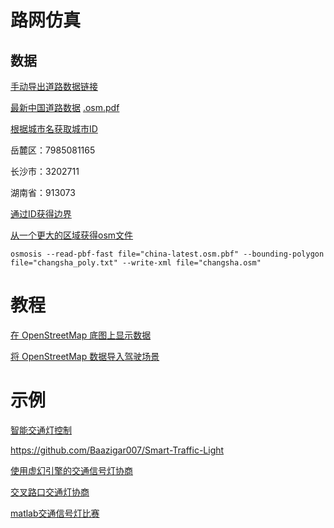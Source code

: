 


# 路网仿真
## 数据
[手动导出道路数据链接](https://www.openstreetmap.org/) 

[最新中国道路数据](https://download.geofabrik.de/asia/china-latest.osm.bz2)
[.osm.pdf](http://download.geofabrik.de/asia/china-latest.osm.pbf)

[根据城市名获取城市ID](https://nominatim.openstreetmap.org/ui/search.html) 

岳麓区：7985081165

长沙市：3202711

湖南省：913073

[通过ID获得边界](http://polygons.openstreetmap.fr/)


[从一个更大的区域获得osm文件](https://github.com/JamesChevalier/cities) 
```commandline
osmosis --read-pbf-fast file="china-latest.osm.pbf" --bounding-polygon file="changsha_poly.txt" --write-xml file="changsha.osm"
```


# 教程
[在 OpenStreetMap 底图上显示数据](https://ww2.mathworks.cn/help/driving/ug/display-data-on-openstreetmap-basemap.html)

[将 OpenStreetMap 数据导入驾驶场景](https://ww2.mathworks.cn/help/driving/ug/import-openstreetmap-data-into-driving-scenario.html) 


# 示例

[智能交通灯控制](https://github.com/MuhammedMegz/Smart-Traffic-light-control)

https://github.com/Baazigar007/Smart-Traffic-Light


[使用虚幻引擎的交通信号灯协商](https://ww2.mathworks.cn/help/driving/ug/traffic-light-negotiation-with-unreal-engine-visualization.html) 


[交叉路口交通灯协商](https://ww2.mathworks.cn/help/driving/traffic-negotiation-at-intersections.html?s_tid=srchtitle_Traffic%20Light%20Negotiation_9) 


[matlab交通信号灯比赛](https://github.com/mathworks/MathWorks-Excellence-in-Innovation/tree/main/projects/Traffic%20Light%20Negotiation%20and%20Perception-Based%20Detection)




